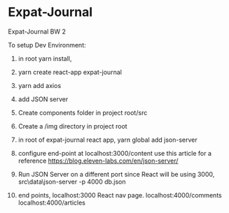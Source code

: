 # Expat-Journal
Expat-Journal BW 2

To setup Dev Environment:

1. in root yarn install, 

2. yarn create react-app expat-journal

3. yarn add axios

4. add JSON server 

5. Create components folder in project root/src

6. Create a /img directory in project root

7. in root of expat-journal react app,  yarn global add json-server

8. configure end-point at localhost:3000/content 
use this article for a reference https://blog.eleven-labs.com/en/json-server/

9. Run JSON Server on a different port since React will be using 3000, src\data\json-server -p 4000 db.json

10. end points, localhost:3000 React nav page. 
                localhost:4000/comments
                localhost:4000/articles
                
